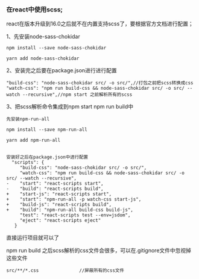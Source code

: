 ### 在react中使用scss;

react在版本升级到16.0之后就不在内置支持scss了，要根据官方文档进行配置；

1、先安装node-sass-chokidar

```
npm install --save node-sass-chokidar

yarn add node-sass-chokidar
```

2、安装完之后要在package.json进行进行配置

```
"build-css": "node-sass-chokidar src/ -o src/",//打包之前把scss转换成css
"watch-css": "npm run build-css && node-sass-chokidar src/ -o src/ --watch --recursive",//npm start 之前解析所有的scss
```

3、把scss解析命令集成到npm start    npm run build中

```
先安装npm-run-all

npm install --save npm-run-all

yarn add npm-run-all


安装好之后在package.json中进行配置
  "scripts": {
     "build-css": "node-sass-chokidar src/ -o src/",
     "watch-css": "npm run build-css && node-sass-chokidar src/ -o src/ --watch --recursive",
-    "start": "react-scripts start",
-    "build": "react-scripts build",
+    "start-js": "react-scripts start",
+    "start": "npm-run-all -p watch-css start-js",
+    "build-js": "react-scripts build",
+    "build": "npm-run-all build-css build-js",
     "test": "react-scripts test --env=jsdom",
     "eject": "react-scripts eject"
   }
```

直接运行项目就可以了

npm run build 之后scss解析的css文件会很多，可以在.gitignore文件中忽视掉这些文件

```
src/**/*.css               //屏蔽所有的css文件
```



